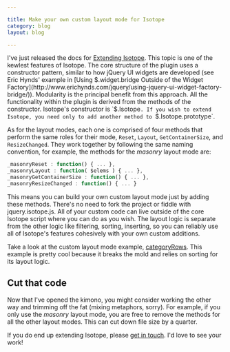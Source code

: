 ```yaml
---

title: Make your own custom layout mode for Isotope
category: blog
layout: blog

---
```


I've just released the docs for [Extending Isotope](http://isotope.metafizzy.co/docs/extending-isotope.html). This topic is one of the kewlest features of Isotope. The core structure of the plugin uses a constructor pattern, similar to how jQuery UI widgets are developed (see Eric Hynds' example in [Using $.widget.bridge Outside of the Widget Factory](http://www.erichynds.com/jquery/using-jquery-ui-widget-factory-bridge/)). Modularity is the principal benefit from this approach. All the functionality within the plugin is derived from the methods of the constructor. Isotope's constructor is `$.Isotope`. If you wish to extend Isotope, you need only to add another method to `$.Isotope.prototype`.

As for the layout modes, each one is comprised of four methods that perform the same roles for their mode, `Reset`, `Layout`, `GetContainerSize`, and `ResizeChanged`. They work together by following the same naming convention, for example, the methods for the _masonry_ layout mode  are:

``` javascript
_masonryReset : function() { ... },
_masonryLayout : function( $elems ) { ... },
_masonryGetContainerSize : function() { ... },
_masonryResizeChanged : function() { ... }
```

This means you can build your own custom layout mode just by adding these methods. There's no need to fork the project or fiddle with jquery.isotope.js. All of your custom code can live outside of the core Isotope script where you can do as you wish. The layout logic is separate from the other logic like filtering, sorting, inserting, so you can reliably use all of Isotope's features cohesively with your own custom additions.

Take a look at the custom layout mode example, [categoryRows](http://isotope.metafizzy.co/demos/category-rows.html). This example is pretty cool because it breaks the mold and relies on sorting for its layout logic.

## Cut that code

Now that I've opened the kimono, you might consider working the other way and trimming off the fat (mixing metaphors, sorry). For example, if you only use the _masonry_ layout mode, you are free to remove the methods for all the other layout modes.  This can cut down file size by a quarter.

If you do end up extending Isotope, please [get in touch](/#contact). I'd love to see your work!
